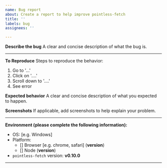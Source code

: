 ```yaml
---
name: Bug report
about: Create a report to help improve pointless-fetch
title: ''
labels: bug
assignees: ''

---
```


**Describe the bug**
A clear and concise description of what the bug is.

---

**To Reproduce**
Steps to reproduce the behavior:
1. Go to '...'
2. Click on '....'
3. Scroll down to '....'
4. See error

**Expected behavior**
A clear and concise description of what you expected to happen.

**Screenshots**
If applicable, add screenshots to help explain your problem.

---

**Environment (please complete the following information):**
 - OS: [e.g. Windows]
 - Platform:
   - [] Browser [e.g. chrome, safari] (**version**)
   - [] Node (**version**)
 - `pointless-fetch` version: **v0.10.0**
---
